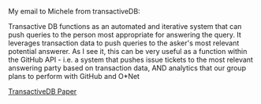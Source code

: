 My email to Michele from transactiveDB:

Transactive DB functions as an automated and iterative system that can push queries to the person most appropriate for answering the query. It leverages transaction data to push queries to the asker's most relevant potential answerer. As I see it, this can be very useful as a function within the GitHub API - i.e. a system that pushes issue tickets to the most relevant answering party based on transaction data, AND analytics that our group plans to perform with GitHub and O*Net 

<a href=http://exascale.info/papers/TransactiveDB.pdf>TransactiveDB Paper<a/>
